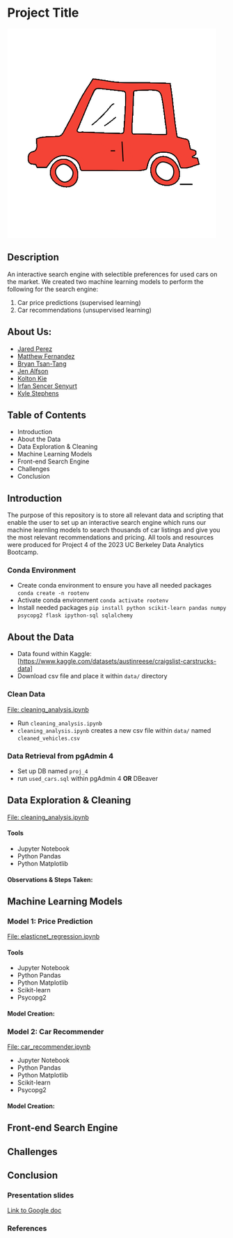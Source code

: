 # Project Title

![](images/driving.gif)


## Description
An interactive search engine with selectible preferences for used cars on the market. 
We created two machine learning models to perform the following for the search engine:
1. Car price predictions (supervised learning)
2. Car recommendations (unsupervised learning)

## About Us:
* [Jared Perez](https://github.com/jaredap1995)
* [Matthew Fernandez](https://github.com/mattf4171)
* [Bryan Tsan-Tang](https://github.com/bryan-tt)
* [Jen Alfson](https://github.com/jennyalfi)
* [Kolton Kie](https://github.com/kottonxie)
* [Irfan Sencer Senyurt](https://github.com/sncrsenyurt)
* [Kyle Stephens](https://github.com/KAMAS-2058)

## Table of Contents
* Introduction
* About the Data
* Data Exploration & Cleaning
* Machine Learning Models
* Front-end Search Engine
* Challenges
* Conclusion

## Introduction
The purpose of this repository is to store all relevant data and scripting that enable the user to set up an interactive search engine which runs our machine learnling models to search thousands of car listings and give you the most relevant recommendations and pricing. All tools and resources were produced for Project 4 of the 2023 UC Berkeley Data Analytics Bootcamp.

### Conda Environment 
+ Create conda environment to ensure you have all needed packages
`conda create -n rootenv`
+ Activate conda environment
`conda activate rootenv`
+ Install needed packages
`pip install python scikit-learn pandas numpy psycopg2 flask ipython-sql sqlalchemy`

## About the Data
+ Data found within Kaggle: [https://www.kaggle.com/datasets/austinreese/craigslist-carstrucks-data]
+ Download csv file and place it within `data/` directory

### Clean Data
[File: cleaning_analysis.ipynb](UCB_project_4/cleaning_analysis.ipynb)


+ Run `cleaning_analysis.ipynb`
+ `cleaning_analysis.ipynb` creates a new csv file within `data/` named `cleaned_vehicles.csv`

### Data Retrieval from pgAdmin 4
+ Set up DB named `proj_4`
+ run `used_cars.sql` within pgAdmin 4 **OR** DBeaver

## Data Exploration & Cleaning
[File: cleaning_analysis.ipynb](UCB_project_4/cleaning_analysis.ipynb)
#### Tools
* Jupyter Notebook
* Python Pandas
* Python Matplotlib

#### Observations & Steps Taken:



## Machine Learning Models
### Model 1: Price Prediction
[File: elasticnet_regression.ipynb](UCB_project_4/elasticnet_regression.ipynb)

#### Tools
* Jupyter Notebook
* Python Pandas
* Python Matplotlib
* Scikit-learn
* Psycopg2

#### Model Creation:



### Model 2: Car Recommender
[File: car_recommender.ipynb](UCB_project_4/car_recommender.ipynb)

* Jupyter Notebook
* Python Pandas
* Python Matplotlib
* Scikit-learn
* Psycopg2

#### Model Creation:



## Front-end Search Engine


## Challenges


## Conclusion


### Presentation slides
[Link to Google doc](https://docs.google.com/presentation/d/10NptDFIsyLr6rpVkYUle41i7pjDDeAlkMsKC66Z0VeY/edit#slide=id.g22b11322dec_1_1577)


### References
